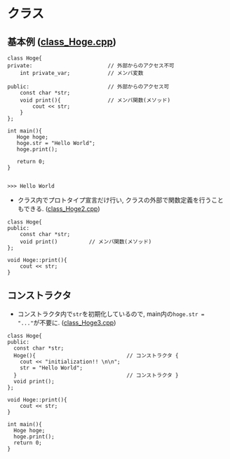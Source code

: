 # クラス

## 基本例 ([class_Hoge.cpp](https://github.com/imamura-slab/Hoge/tree/master/cpp/class/src/class_Hoge.cpp))
```
class Hoge{
private:                        // 外部からのアクセス不可
    int private_var;            // メンバ変数
		                
public:                         // 外部からのアクセス可
    const char *str;            
    void print(){               // メンバ関数(メソッド)
        cout << str;
    }   
};

int main(){
   Hoge hoge;
   hoge.str = "Hello World";
   hoge.print();

   return 0;
}


>>> Hello World
```

- クラス内でプロトタイプ宣言だけ行い, クラスの外部で関数定義を行うこともできる. ([class_Hoge2.cpp](https://github.com/imamura-slab/Hoge/tree/master/cpp/class/src/class_Hoge2.cpp))
```
class Hoge{
public:  
    const char *str;
    void print()          // メンバ関数(メソッド)
};

void Hoge::print(){
    cout << str;
}
```


## コンストラクタ
- コンストラクタ内で`str`を初期化しているので, main内の`hoge.str = "..."`が不要に. ([class_Hoge3.cpp](https://github.com/imamura-slab/Hoge/tree/master/cpp/class/src/class_Hoge3.cpp))
```
class Hoge{
public:
  const char *str;
  Hoge(){                             // コンストラクタ {
    cout << "initialization!! \n\n";
    str = "Hello World";       
  }                                   // コンストラクタ }
  void print();
};

void Hoge::print(){
    cout << str;
}

int main(){
  Hoge hoge;
  hoge.print();
  return 0;
}
```



